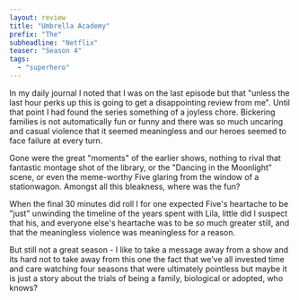 ```yaml
---
layout: review
title: "Umbrella Academy"
prefix: "The"
subheadline: "Netflix"
teaser: "Season 4"
tags:
  - "superhero"
---
```


In my daily journal I noted that I was on the last episode but that "unless the last
hour perks up this is going to get a disappointing review from me". Until that point
I had found the series something of a joyless chore. Bickering families is not
automatically fun or funny and there was so much uncaring and casual violence that it seemed
meaningless and our heroes seemed to face failure at every turn.

Gone were the great "moments" of the earlier shows, nothing to rival that fantastic montage
shot of the library, or the "Dancing in the Moonlight" scene, or even the meme-worthy Five glaring from
the window of a stationwagon. Amongst all this bleakness, where was the fun?

When the final 30 minutes did roll I for one expected Five's heartache to be "just" unwinding
the timeline of the years spent with Lila, little did I suspect that his, and everyone else's
heartache was to be *so* much greater still, and that the meaningless violence was meaningless
for a reason.

But still not a great season - I like to take a message away from a show and its hard not to
take away from this one the fact that we've all invested time and care watching four seasons
that were ultimately pointless but maybe it is just a story about
the trials of being a family, biological or
adopted, who knows?
